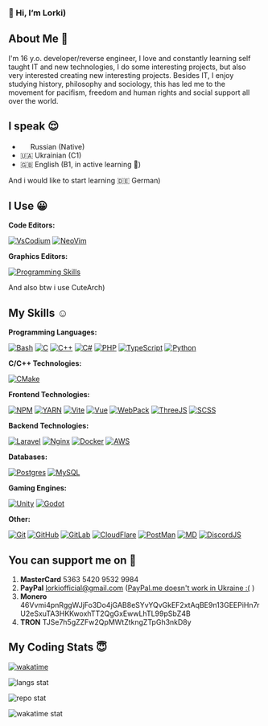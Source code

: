 ### 👋 Hi, I’m Lorki)

## About Me 🙂

I'm 16 y.o. developer/reverse engineer, I love and constantly learning self taught IT and new technologies, I do some interesting projects, but also very interested creating new interesting projects.
Besides IT, I enjoy studying history, philosophy and sociology, this has led me to the movement for pacifism, freedom and human rights and social support all over the world.

## I speak 😌

- <a href="https://en.wikipedia.org/wiki/Anti-war_protests_in_Russia_(2022%E2%80%93present)" target="_blank"><img crossorigin="anonymous" src="https://upload.wikimedia.org/wikipedia/commons/thumb/6/6f/White-blue-white_flag.svg/1024px-White-blue-white_flag.svg.png" class="svg mw-mmv-dialog-is-open" width="16"></a> Russian (Native)
- 🇺🇦 Ukrainian (C1)
- 🇬🇧 English (B1, in active learning 🙂)

And i would like to start learning 🇩🇪 German)

## I Use 😀

**Code Editors:**

[![VsCodium](https://skillicons.dev/icons?i=vscodium)](https://vscodium.com/) 
[![NeoVim](https://skillicons.dev/icons?i=neovim)](https://neovim.io/)

**Graphics Editors:**

[![Programming Skills](https://skillicons.dev/icons?i=blender)](https://www.blender.org/)

And also btw i use CuteArch)

## My Skills ☺️

**Programming Languages:**

[![Bash](https://skillicons.dev/icons?i=bash)](https://en.wikipedia.org/wiki/Bash_(Unix_shell))
[![C](https://skillicons.dev/icons?i=c)](https://en.wikipedia.org/wiki/C_(programming_language))
[![C++](https://skillicons.dev/icons?i=cpp)](https://en.wikipedia.org/wiki/C%2B%2B)
[![C#](https://skillicons.dev/icons?i=cs)](https://en.wikipedia.org/wiki/C_Sharp_(programming_language))
[![PHP](https://skillicons.dev/icons?i=php)](https://www.php.net/)
[![TypeScript](https://skillicons.dev/icons?i=ts)](https://www.typescriptlang.org/)
[![Python](https://skillicons.dev/icons?i=python)](https://www.python.org/)

**C/C++ Technologies:**

[![CMake](https://skillicons.dev/icons?i=cmake)](https://cmake.org/)

**Frontend Technologies:**

[![NPM](https://skillicons.dev/icons?i=npm)](https://www.npmjs.com/)
[![YARN](https://skillicons.dev/icons?i=yarn)](https://yarnpkg.com/)
[![Vite](https://skillicons.dev/icons?i=vite)](https://vitejs.dev/)
[![Vue](https://skillicons.dev/icons?i=vue)](https://vuejs.org/)
[![WebPack](https://skillicons.dev/icons?i=webpack)](https://webpack.js.org/)
[![ThreeJS](https://skillicons.dev/icons?i=threejs)](https://threejs.org/)
[![SCSS](https://skillicons.dev/icons?i=scss)](https://sass-lang.com/)

**Backend Technologies:**

[![Laravel](https://skillicons.dev/icons?i=laravel)](https://laravel.com/)
[![Nginx](https://skillicons.dev/icons?i=nginx)](https://nginx.org/en/)
[![Docker](https://skillicons.dev/icons?i=docker)](https://www.docker.com/)
[![AWS](https://skillicons.dev/icons?i=aws)](https://aws.amazon.com/)

**Databases:**

[![Postgres](https://skillicons.dev/icons?i=postgres)](https://www.postgresql.org/)
[![MySQL](https://skillicons.dev/icons?i=mysql)](https://www.mysql.com/)

**Gaming Engines:**

[![Unity](https://skillicons.dev/icons?i=unity)](https://unity.com/)
[![Godot](https://skillicons.dev/icons?i=godot)](https://godotengine.org/)

**Other:**

[![Git](https://skillicons.dev/icons?i=git)](https://www.git-scm.com/)
[![GitHub](https://skillicons.dev/icons?i=github)](https://github.com/)
[![GitLab](https://skillicons.dev/icons?i=gitlab)](https://about.gitlab.com/)
[![CloudFlare](https://skillicons.dev/icons?i=cloudflare)](https://www.cloudflare.com/)
[![PostMan](https://skillicons.dev/icons?i=postman)](https://www.postman.com/)
[![MD](https://skillicons.dev/icons?i=md)](https://www.markdownguide.org/basic-syntax/)
[![DiscordJS](https://skillicons.dev/icons?i=discordjs)](https://discord.js.org/)


## You can support me on 🤗

1. **MasterCard** 5363 5420 9532 9984
2. **PayPal** lorkiofficial@gmail.com ([PayPal.me doesn't work in Ukraine :(](https://www.paypal.com/paypalme/pages/countries) )
3. **Monero** 46Vvmi4pnRggWJjFo3Do4jGAB8eSYvYQvGkEF2xtAqBE9n13GEEPiHn7rU2eSxuTA3HKKwoxhTT2QgGxEwwLhTL99pSbZ4B
4. **TRON** TJSe7h5gZZFw2QpMWtZtkngZTpGh3nkD8y

## My Coding Stats 😇

[![wakatime](https://wakatime.com/badge/user/3aa1301f-9dfd-4543-bcdf-91d0911648d2.svg)](https://wakatime.com/@3aa1301f-9dfd-4543-bcdf-91d0911648d2)

![langs stat](https://github-readme-stats-sigma-sandy.vercel.app//api/top-langs/?username=LorkiVG&theme=dracula&langs_count=10&layout=compact&border_color=181825&bg_color=181825&icon_color=da6183)

![repo stat](https://github-readme-stats-sigma-sandy.vercel.app/api?username=LorkiVG&theme=dracula&show_icons=true&count_private=true&count_private=true&border_color=181825&bg_color=181825&icon_color=da6183)

![wakatime stat](https://github-readme-stats-sigma-sandy.vercel.app/api/wakatime?username=lorki&theme=dracula&langs_count=10&layout=compact&border_color=181825&bg_color=181825&icon_color=da6183)
